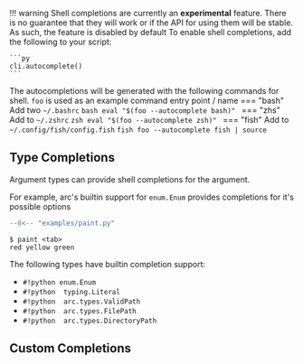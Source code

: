 !!! warning
    Shell completions are currently an
    **experimental** feature. There is no guarantee that they will work or if
    the API for using them will be stable. As such, the feature is disabled by default
    To enable shell completions, add the following to your script:

    ```py
    cli.autocomplete()
    ```

The autocompletions will be generated with the following
commands for shell. `foo` is used as an example command entry point / name
=== "bash"
    Add two `~/.bashrc`
    ```bash
    eval "$(foo --autocomplete bash)"
    ```
=== "zhs"
    Add to `~/.zshrc`
    ```zsh
    eval "$(foo --autocomplete zsh)"
    ```
=== "fish"
    Add to `~/.config/fish/config.fish`
    ```fish
    foo --autocomplete fish | source
    ```

## Type Completions

Argument types can provide shell completions for the argument.

For example, arc's builtin support for `enum.Enum` provides completions for it's possible options
```py title="examples/paint.py"
--8<-- "examples/paint.py"
```

```console
$ paint <tab>
red yellow green
```

The following types have builtin completion support:

- `#!python enum.Enum`
- `#!python  typing.Literal`
- `#!python  arc.types.ValidPath`
- `#!python  arc.types.FilePath`
- `#!python  arc.types.DirectoryPath`

## Custom Completions
